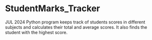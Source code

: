 # StudentMarks_Tracker
JUL 2024 
Python program keeps track of students scores in different subjects and calculates their total and average scores. 
It also finds the student with the highest score.
